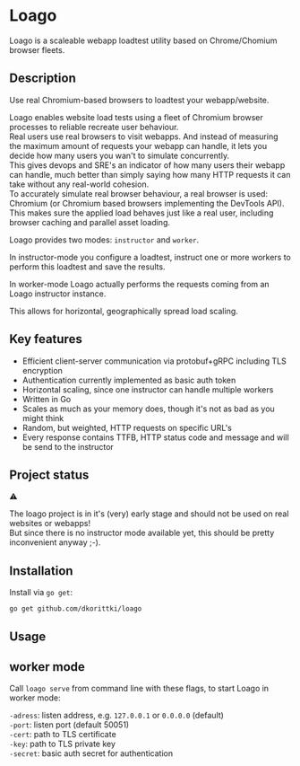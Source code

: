 # Loago

Loago is a scaleable webapp loadtest utility based on Chrome/Chomium browser fleets.

## Description

Use real Chromium-based browsers to loadtest your webapp/website.

Loago enables website load tests using a fleet of Chromium browser processes to reliable
recreate user behaviour.  
Real users use real browsers to visit webapps. And instead of measuring the maximum amount
of requests your webapp can handle, it lets you decide how many users you wan't to simulate concurrently.  
This gives devops and SRE's an indicator of how many users their webapp can handle,
much better than simply saying how many HTTP requests it can take without any real-world cohesion.  
To accurately simulate real browser behaviour, a real browser is used: Chromium (or Chromium based browsers implementing the DevTools API).  
This makes sure the applied load behaves just like a real user, including browser caching and parallel asset loading.

Loago provides two modes: `instructor` and `worker`.

In instructor-mode you configure a loadtest, instruct one or more workers to
perform this loadtest and save the results.

In worker-mode Loago actually performs the requests coming from an Loago
instructor instance.

This allows for horizontal, geographically spread load scaling.


## Key features
- Efficient client-server communication via protobuf+gRPC including TLS encryption
- Authentication currently implemented as basic auth token
- Horizontal scaling, since one instructor can handle multiple workers
- Written in Go
- Scales as much as your memory does, though it's not as bad as you might think
- Random, but weighted, HTTP requests on specific URL's
- Every response contains TTFB, HTTP status code and message and will be send to the instructor

## Project status

:warning:

The loago project is in it's (very) early stage and should not be used on real websites or webapps!  
But since there is no instructor mode available yet, this should be pretty inconvenient anyway ;-).

## Installation

Install via `go get`:

```shell script
go get github.com/dkorittki/loago
```

## Usage

## worker mode

Call `loago serve` from command line with these flags, to start Loago in worker mode:

`-adress`: listen address, e.g. `127.0.0.1` or `0.0.0.0` (default)  
`-port`: listen port (default 50051)  
`-cert`: path to TLS certificate  
`-key`: path to TLS private key  
`-secret`: basic auth secret for authentication
